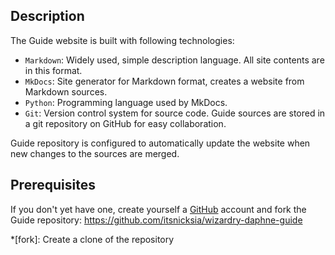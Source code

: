 ## Description

The Guide website is built with following technologies:

* `Markdown`: Widely used, simple description language. All site contents are
  in this format.
* `MkDocs`: Site generator for Markdown format, creates a website from Markdown
  sources.
* `Python`: Programming language used by MkDocs.
* `Git`: Version control system for source code. Guide sources are stored in a
  git repository on GitHub for easy collaboration.

Guide repository is configured to automatically update the website when new
changes to the sources are merged.

## Prerequisites

If you don't yet have one, create yourself a [GitHub](https://github.com)
account and fork the Guide repository: <https://github.com/itsnicksia/wizardry-daphne-guide>

*[fork]: Create a clone of the repository
